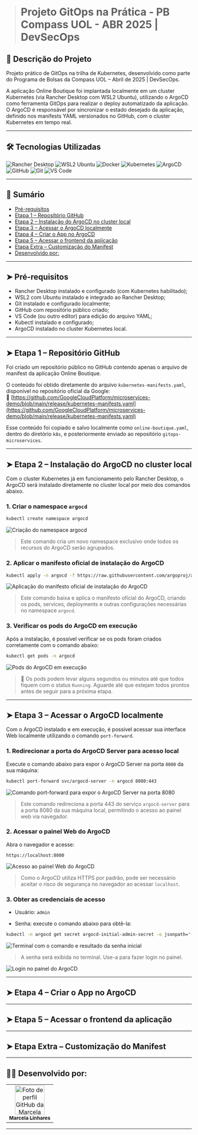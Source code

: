 ># Projeto GitOps na Prática - PB Compass UOL - ABR 2025 | DevSecOps

## 📝 Descrição do Projeto

Projeto prático de GitOps na trilha de Kubernetes, desenvolvido como parte do Programa de Bolsas da Compass UOL – Abril de 2025 | DevSecOps.

A aplicação Online Boutique foi implantada localmente em um cluster Kubernetes (via Rancher Desktop com WSL2 Ubuntu), utilizando o ArgoCD como ferramenta GitOps para realizar o deploy automatizado da aplicação. O ArgoCD é responsável por sincronizar o estado desejado da aplicação, definido nos manifests YAML versionados no GitHub, com o cluster Kubernetes em tempo real.

---

## 🛠️ Tecnologias Utilizadas

![Rancher Desktop](https://img.shields.io/badge/Rancher%20Desktop-0075A8?style=for-the-badge&logo=rancher)
![WSL2 Ubuntu](https://img.shields.io/badge/WSL2-Ubuntu-E95420?style=for-the-badge&logo=ubuntu&logoColor=white)
![Docker](https://img.shields.io/badge/Docker-2496ED?style=for-the-badge&logo=docker)
![Kubernetes](https://img.shields.io/badge/Kubernetes-326CE5?style=for-the-badge&logo=kubernetes)
![ArgoCD](https://img.shields.io/badge/ArgoCD-F08705?style=for-the-badge&logo=argo)
![GitHub](https://img.shields.io/badge/GitHub-181717?style=for-the-badge&logo=github)
![Git](https://img.shields.io/badge/Git-F05032?style=for-the-badge&logo=git&logoColor=white)
![VS Code](https://img.shields.io/badge/VSCode-007ACC?style=for-the-badge&logo=visualstudiocode)

---

## 🔽 Sumário


- [Pré-requisitos](#-pré-requisitos)
- [Etapa 1 – Repositório GitHub](#-etapa-1--repositório-github)
- [Etapa 2 – Instalação do ArgoCD no cluster local](#-etapa-2--instalação-do-argocd-no-cluster-local)
- [Etapa 3 – Acessar o ArgoCD localmente](#-etapa-3--acessar-o-argocd-localmente)
- [Etapa 4 – Criar o App no ArgoCD](#-etapa-4--criar-o-app-no-argocd)
- [Etapa 5 – Acessar o frontend da aplicação](#-etapa-5--acessar-o-frontend-da-aplicação)
- [Etapa Extra – Customização do Manifest](#-etapa-extra--customização-do-manifest)
- [Desenvolvido por:](#-desenvolvido-por)

---

## ➤ Pré-requisitos

- Rancher Desktop instalado e configurado (com Kubernetes habilitado);
- WSL2 com Ubuntu instalado e integrado ao Rancher Desktop;
- Git instalado e configurado localmente;
- GitHub com repositório público criado;
- VS Code (ou outro editor) para edição do arquivo YAML;
- Kubectl instalado e configurado;
- ArgoCD instalado no cluster Kubernetes local.

---

## ➤ Etapa 1 – Repositório GitHub

Foi criado um repositório público no GitHub contendo apenas o arquivo de manifest da aplicação Online Boutique.

O conteúdo foi obtido diretamente do arquivo `kubernetes-manifests.yaml`, disponível no repositório oficial da Google:  
🔗 [https://github.com/GoogleCloudPlatform/microservices-demo/blob/main/release/kubernetes-manifests.yaml](https://github.com/GoogleCloudPlatform/microservices-demo/blob/main/release/kubernetes-manifests.yaml)

Esse conteúdo foi copiado e salvo localmente como `online-boutique.yaml`, dentro do diretório `k8s`, e posteriormente enviado ao repositório `gitops-microservices`.

---

## ➤ Etapa 2 – Instalação do ArgoCD no cluster local

Com o cluster Kubernetes já em funcionamento pelo Rancher Desktop, o ArgoCD será instalado diretamente no cluster local por meio dos comandos abaixo.

### 1. Criar o namespace `argocd`

```bash
kubectl create namespace argocd
```

![Criação do namespace argocd](./img/01-etapa2-argocd.png)

> Este comando cria um novo namespace exclusivo onde todos os recursos do ArgoCD serão agrupados.

### 2. Aplicar o manifesto oficial de instalação do ArgoCD

```bash
kubectl apply -n argocd -f https://raw.githubusercontent.com/argoproj/argo-cd/stable/manifests/install.yaml
```

![Aplicação do manifesto oficial de instalação do ArgoCD](./img/02-etapa2-argocd.png)

> Este comando baixa e aplica o manifesto oficial do ArgoCD, criando os pods, services, deployments e outras configurações necessárias no namespace `argocd`.

### 3. Verificar os pods do ArgoCD em execução

Após a instalação, é possível verificar se os pods foram criados corretamente com o comando abaixo:

```bash
kubectl get pods -n argocd
```

![Pods do ArgoCD em execução](./img/03-etapa2-argocd-pods.png)

> 🔄 Os pods podem levar alguns segundos ou minutos até que todos fiquem com o status `Running`. Aguarde até que estejam todos prontos antes de seguir para a próxima etapa.

---

## ➤ Etapa 3 – Acessar o ArgoCD localmente

Com o ArgoCD instalado e em execução, é possível acessar sua interface Web localmente utilizando o comando `port-forward`.

### 1. Redirecionar a porta do ArgoCD Server para acesso local

Execute o comando abaixo para expor o ArgoCD Server na porta `8080` da sua máquina:

```bash
kubectl port-forward svc/argocd-server -n argocd 8080:443
```

![Comando port-forward para expor o ArgoCD Server na porta 8080](./img/04-etapa3-port-forward.png)

> Este comando redireciona a porta 443 do serviço `argocd-server` para a porta 8080 da sua máquina local, permitindo o acesso ao painel web via navegador.

### 2. Acessar o painel Web do ArgoCD

Abra o navegador e acesse:

```arduino
https://localhost:8080
```

![Acesso ao painel Web do ArgoCD](./img/05-etapa3-painel-web.png)

> Como o ArgoCD utiliza HTTPS por padrão, pode ser necessário aceitar o risco de segurança no navegador ao acessar `localhost`.

### 3. Obter as credenciais de acesso

- Usuário: `admin`

- Senha: execute o comando abaixo para obtê-la:

```bash
kubectl -n argocd get secret argocd-initial-admin-secret -o jsonpath="{.data.password}" | base64 --decode && echo
```

![Terminal com o comando e resultado da senha inicial](./img/06-etapa3-senha.png)

> A senha será exibida no terminal. Use-a para fazer login no painel.

![Login no painel do ArgoCD](./img/07-etapa3-login-painel.png)

---

## ➤ Etapa 4 – Criar o App no ArgoCD

---

## ➤ Etapa 5 – Acessar o frontend da aplicação

---

## ➤ Etapa Extra – Customização do Manifest

---

## 👩‍💻 Desenvolvido por:

<table>
  <tr>
    <td align="center">
      <a href="https://github.com/MarcelaLinhares">
        <img src="https://avatars.githubusercontent.com/u/141354578?v=4" width="80px;" alt="Foto de perfil GitHub da Marcela Linhares"/><br />
        <sub><b>Marcela Linhares</b></sub>
      </a>
    </td>
  </tr>
</table>

---